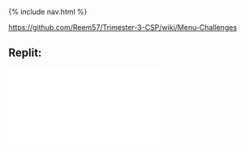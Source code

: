 {% include nav.html %}

https://github.com/Reem57/Trimester-3-CSP/wiki/Menu-Challenges

## Replit: 


<iframe frameborder=“0” width=“100%” height=“500px” src=“https://replit.com/@SanjayBharadwa3/csptri3?embed=true"></iframe>
